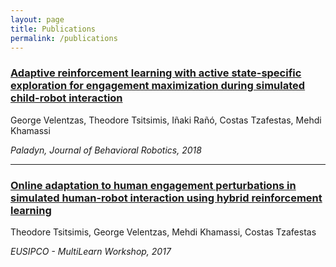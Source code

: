 ```yaml
---
layout: page
title: Publications
permalink: /publications
---
```


<div class="row justify-content-between">
<div class="col-md-8 pr-5">

<a href="https://hal.archives-ouvertes.fr/hal-02324073/document" target="_blank"><h3> Adaptive reinforcement learning with active state-specific exploration for engagement maximization during simulated child-robot interaction </h3></a>
<p>George Velentzas, Theodore Tsitsimis, Iñaki Rañó, Costas Tzafestas, Mehdi Khamassi</p>
<i>Paladyn, Journal of Behavioral Robotics, 2018</i>

<hr>
<a href="https://robotics.ntua.gr/wp-content/uploads/sites/2/MultiLearn2017.pdf" target="_blank"><h3> Online adaptation to human engagement perturbations in simulated human-robot interaction using hybrid reinforcement learning </h3></a>
<p>Theodore Tsitsimis, George Velentzas, Mehdi Khamassi, Costas Tzafestas</p>
<i>EUSIPCO - MultiLearn Workshop, 2017</i>

</div>
</div>
